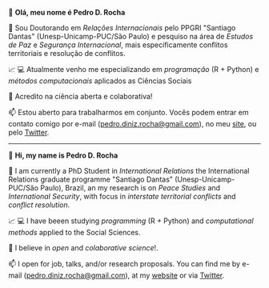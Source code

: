 👋 **Olá, meu nome é Pedro D. Rocha**



🔭 Sou Doutorando em _Relações Internacionais_ pelo PPGRI "Santiago Dantas" (Unesp-Unicamp-PUC/São Paulo) e pesquiso na área de _Estudos de Paz_ e _Segurança Internacional_, mais especificamente conflitos territoriais e resolução de conflitos.

:chart_with_upwards_trend: :computer: Atualmente venho me especializando em _programação_ (R + Python) e _métodos computacionais_ aplicados as Ciências Sociais

👯 Acredito na ciência aberta e colaborativa!

📫 Estou aberto para trabalharmos em conjunto. Vocês podem entrar em contato comigo por e-mail (pedro.diniz.rocha@gmail.com), no meu [site](pedrodrocha.com/about-me/), ou pelo [Twitter](https://twitter.com/pedro_drocha).


--------------------------------------------------------------------------------------------------------------------------------------------------------------------------------

👋 **Hi, my name is Pedro D. Rocha**


🔭 I am currently a PhD Student in _International Relations_ the International Relations graduate programme "Santiago Dantas" (Unesp-Unicamp-PUC/São Paulo), Brazil, an my research is on _Peace Studies_ and _International Security_, with focus in _interstate territorial conflicts_ and _conflict resolution_.


:chart_with_upwards_trend: :computer: I have beeen studying _programming_ (R + Python) and _computational methods_ applied to the Social Sciences.


👯 I believe in _open_ and _colaborative science_!. 

📫 I open for job, talks, and/or research proposals. You can find me by e-mail (pedro.diniz.rocha@gmail.com), at my [website](pedrodrocha.com/about-me/) or via [Twitter](https://twitter.com/pedro_drocha).

<!--
**pedrodrocha/pedrodrocha** is a ✨ _special_ ✨ repository because its `README.md` (this file) appears on your GitHub profile.



-->
